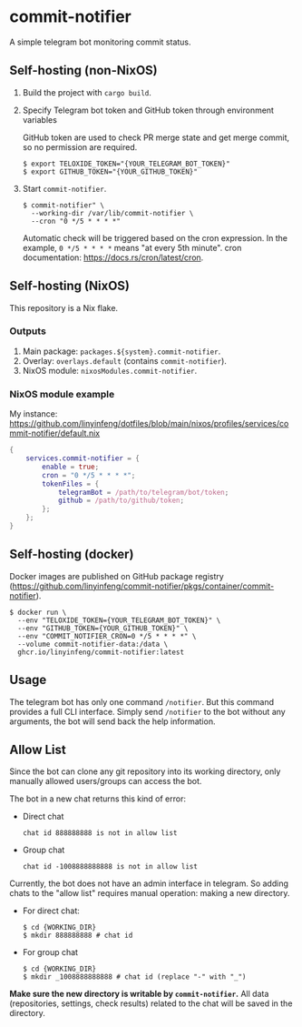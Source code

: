 # commit-notifier

A simple telegram bot monitoring commit status.

## Self-hosting (non-NixOS)

1. Build the project with `cargo build`.

2. Specify Telegram bot token and GitHub token through environment variables

   GitHub token are used to check PR merge state and get merge commit, so no permission are required.

   ```console
   $ export TELOXIDE_TOKEN="{YOUR_TELEGRAM_BOT_TOKEN}"
   $ export GITHUB_TOKEN="{YOUR_GITHUB_TOKEN}"
   ```

3. Start `commit-notifier`.

   ```console
   $ commit-notifier" \
     --working-dir /var/lib/commit-notifier \
     --cron "0 */5 * * * *"
   ```

   Automatic check will be triggered based on the cron expression. In the example, `0 */5 * * * *` means "at every 5th minute". cron documentation: <https://docs.rs/cron/latest/cron>.

## Self-hosting (NixOS)

This repository is a Nix flake.

### Outputs

1. Main package: `packages.${system}.commit-notifier`.
2. Overlay: `overlays.default` (contains `commit-notifier`).
3. NixOS module: `nixosModules.commit-notifier`.

### NixOS module example

My instance: <https://github.com/linyinfeng/dotfiles/blob/main/nixos/profiles/services/commit-notifier/default.nix>

```nix
{
    services.commit-notifier = {
        enable = true;
        cron = "0 */5 * * * *";
        tokenFiles = {
            telegramBot = /path/to/telegram/bot/token;
            github = /path/to/github/token;
        };
    };
}
```

## Self-hosting (docker)

Docker images are published on GitHub package registry (<https://github.com/linyinfeng/commit-notifier/pkgs/container/commit-notifier>).

```console
$ docker run \
  --env "TELOXIDE_TOKEN={YOUR_TELEGRAM_BOT_TOKEN}" \
  --env "GITHUB_TOKEN={YOUR_GITHUB_TOKEN}" \
  --env "COMMIT_NOTIFIER_CRON=0 */5 * * * *" \
  --volume commit-notifier-data:/data \
  ghcr.io/linyinfeng/commit-notifier:latest
```

## Usage

The telegram bot has only one command `/notifier`. But this command provides a full CLI interface. Simply send `/notifier` to the bot without any arguments, the bot will send back the help information.

## Allow List

Since the bot can clone any git repository into its working directory, only manually allowed users/groups can access the bot.

The bot in a new chat returns this kind of error:

* Direct chat

  ```text
  chat id 888888888 is not in allow list
  ```

* Group chat

  ```text
  chat id -1008888888888 is not in allow list
  ```

Currently, the bot does not have an admin interface in telegram. So adding chats to the "allow list" requires manual operation: making a new directory.

* For direct chat:

  ```console
  $ cd {WORKING_DIR}
  $ mkdir 888888888 # chat id
  ```

* For group chat

  ```console
  $ cd {WORKING_DIR}
  $ mkdir _1008888888888 # chat id (replace "-" with "_")
  ```

**Make sure the new directory is writable by `commit-notifier`.** All data (repositories, settings, check results) related to the chat will be saved in the directory.
